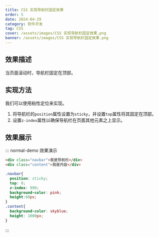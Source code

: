 ```yaml
---
title: CSS 实现导航栏固定效果
order: 5
date: 2024-04-29
category: 软件开发
tag: CSS
cover: /assets/images/CSS 实现导航栏固定效果.png
banner: /assets/images/CSS 实现导航栏固定效果.png
---
```


## 效果描述

当页面滚动时，导航栏固定在顶部。

## 实现方法

我们可以使用粘性定位来实现。

1. 将导航栏的`position`属性设置为`sticky`，并设置`top`属性将其固定在顶部。
2. 设置`z-index`属性以确保导航栏在页面其他元素之上显示。

## 效果展示

::: normal-demo 效果演示

```html
<div class="navbar">我是导航栏</div>
<div class="content">我是内容</div>
```

```css
.navbar{
  position: sticky;
  top: 0;
  z-index: 999;
  background-color: pink;
  height:60px;
}
.content{
  background-color: skyblue;
  height: 1000px;
}
```

:::